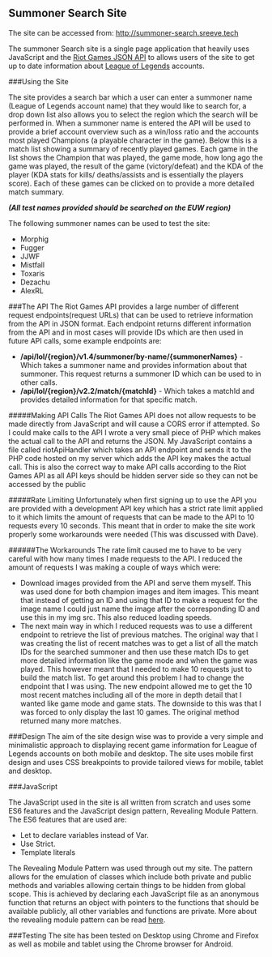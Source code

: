 Summoner Search Site
--------------------
The site can be accessed from: http://summoner-search.sreeve.tech

The summoner Search site is a single page application that heavily uses JavaScript and
the [Riot Games JSON API](https://developer.riotgames.com/) to allows users of the site
to get up to date information about [League of Legends](https://en.wikipedia.org/wiki/League_of_Legends)
accounts.

###Using the Site

The site provides a search bar which a user can enter a summoner name (League
of Legends account name) that they would like to search for, a drop down list also 
allows you to select the region which the search will be performed in. When a summoner
 name is entered the API will be used to provide a brief account overview such as a win/loss
ratio and the accounts most played Champions (a playable character in the game). Below
this is a match list showing a summary of recently played games. Each game in the list 
shows the Champion that was played, the game mode, how long ago the game was played,
the result of the game (victory/defeat) and the KDA of the player (KDA stats for kills/
deaths/assists and is essentially the players score). Each of these games can be clicked
on to provide a more detailed match summary.

**_(All test names provided should be searched on the EUW region)_**

The following summoner names can be used to test the site: 

* Morphig
* Fugger
* JJWF
* Mistfall
* Toxaris
* Dezachu
* AlexRL
 
###The API
The Riot Games API provides a large number of different request endpoints(request URLs) that can be
used to retrieve information from the API in JSON format. Each endpoint returns
different information from the API and in most cases will provide IDs which are then 
used in future API calls, some example endpoints are:

* __/api/lol/{region}/v1.4/summoner/by-name/{summonerNames}__ - Which takes a summoner name
and provides information about that summoner. This request returns a summoner ID which 
can be used to in other calls.
* __/api/lol/{region}/v2.2/match/{matchId}__ - Which takes a matchId and provides detailed
information for that specific match.

#####Making API Calls
The Riot Games API does not allow requests to be made directly from JavaScript and will
cause a CORS error if attempted. So I could make calls to the API I wrote a very small
piece of PHP which makes the actual call to the API and returns the JSON. My JavaScript
contains a file called riotApiHandler which takes an API endpoint and sends it to the 
PHP code hosted on my server which adds the API key makes the actual call. This is 
also the correct way to make API calls according to the Riot Games API as all API keys should be hidden server side so they can not be accessed by the
public

#####Rate Limiting
Unfortunately when first signing up to use the API you are provided with a development
API key which has a strict rate limit applied to it which limits the amount of requests
that can be made to the API to 10 requests every 10 seconds. This meant that in order
to make the site work properly some workarounds were needed (This was discussed with
Dave).

######The Workarounds
The rate limit caused me to have to be very careful with how many times I made requests
to the API. I reduced the amount of requests I was making a couple of ways which were:

* Download images provided from the API and serve them myself. This was used done for
both champion images and item images. This meant that instead of getting an ID
and using that ID to make a request for the image name I could just name the image
after the corresponding ID and use this in my img src. This also reduced loading speeds.
* The next main way in which I reduced requests was to use a different endpoint to retrieve
the list of previous matches. The original way that I was creating the list of recent
matches was to get a list of all the match IDs for the searched summoner and then use
these match IDs to get more detailed information like the game mode and when the game
was played. This however meant that I needed to make 10 requests just to build the match
list. To get around this problem I had to change the endpoint that I was using. The new
endpoint allowed me to get the 10 most recent matches including all of the more in depth
detail that I wanted like game mode and game stats. The downside to this was that I was
forced to only display the last 10 games. The original method returned many more matches.

###Design
The aim of the site design wise was to provide a very simple and minimalistic approach to
displaying recent game information for League of Legends accounts on both mobile and
desktop. The site uses mobile first design and uses CSS breakpoints to provide tailored views
for mobile, tablet and desktop.

###JavaScript

The JavaScript used in the site is all written from scratch and uses some ES6 features and
the JavaScript design pattern, Revealing Module Pattern. The ES6 features that are used are:
* Let to declare variables instead of Var.
* Use Strict.
* Template literals

The Revealing Module Pattern was used through out my site. The pattern allows for the
emulation of classes which include both private and public methods and variables allowing
certain things to be hidden from global scope. This is achieved by declaring each JavaScript
file as an anonymous function that returns an object with pointers to the functions that
should be available publicly, all other variables and functions are private. More about
the revealing module pattern can be read [here](https://addyosmani.com/resources/essentialjsdesignpatterns/book/#revealingmodulepatternjavascript).

###Testing
The site has been tested on Desktop using Chrome and Firefox as well as mobile and tablet
using the Chrome browser for Android.





 
 
 